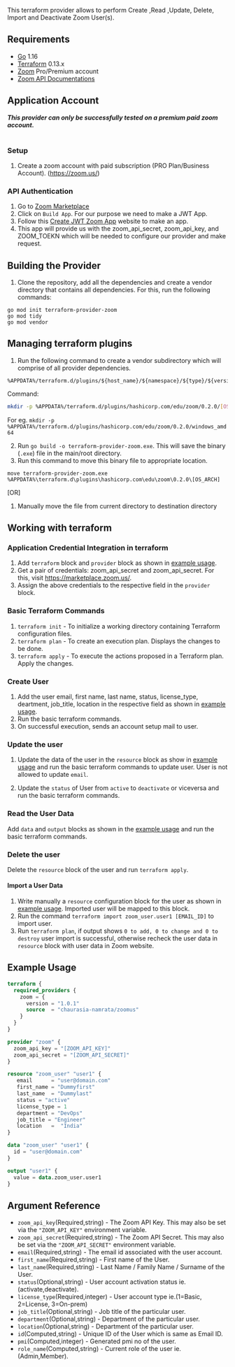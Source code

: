 This terraform provider allows to perform Create ,Read ,Update, Delete, Import and Deactivate Zoom User(s). 

## Requirements

* [Go](https://golang.org/doc/install) 1.16 <br>
* [Terraform](https://www.terraform.io/downloads.html) 0.13.x <br/>
* [Zoom](https://zoom.us/) Pro/Premium account 
* [Zoom API Documentations](https://marketplace.zoom.us/docs/api-reference/zoom-api/users)


## Application Account
***This provider can only be successfully tested on a premium paid zoom account.*** <br><br>

### Setup

1. Create a zoom account with paid subscription (PRO Plan/Business Account). (https://zoom.us/)<br>

### API Authentication
1. Go to [Zoom Marketplace](https://marketplace.zoom.us/)<br>
2. Click on `Build App`. For our purpose we need to make a JWT App. <br>
3. Follow this [Create JWT Zoom App](https://marketplace.zoom.us/docs/guides/build/jwt-app) website to make an app. <br>
4. This app will provide us with the zoom_api_secret, zoom_api_key, and ZOOM_TOEKN which will be needed to configure our provider and make request. <br>


## Building the Provider
1. Clone the repository, add all the dependencies and create a vendor directory that contains all dependencies. For this, run the following commands:
```cd terraform-provider-zoom
go mod init terraform-provider-zoom
go mod tidy
go mod vendor
```


## Managing terraform plugins
1. Run the following command to create a vendor subdirectory which will comprise of  all provider dependencies. <br>
```
%APPDATA%/terraform.d/plugins/${host_name}/${namespace}/${type}/${version}/${target}
``` 
Command: 
```bash
mkdir -p %APPDATA%/terraform.d/plugins/hashicorp.com/edu/zoom/0.2.0/[OS_ARCH]
```
For eg. `mkdir -p %APPDATA%/terraform.d/plugins/hashicorp.com/edu/zoom/0.2.0/windows_amd64`<br>

2. Run `go build -o terraform-provider-zoom.exe`. This will save the binary (`.exe`) file in the main/root directory. <br>
3. Run this command to move this binary file to appropriate location.
 ```
 move terraform-provider-zoom.exe %APPDATA%\terraform.d\plugins\hashicorp.com\edu\zoom\0.2.0\[OS_ARCH]
 ``` 
[OR]

1. Manually move the file from current directory to destination directory <br>


## Working with terraform

### Application Credential Integration in terraform

1. Add `terraform` block and `provider` block as shown in [example usage](#example-usage).
2. Get a pair of credentials: zoom_api_secret and zoom_api_secret. For this, visit https://marketplace.zoom.us/.
3. Assign the above credentials to the respective field in the `provider` block.

### Basic Terraform Commands
1. `terraform init` - To initialize a working directory containing Terraform configuration files.
2. `terraform plan` - To create an execution plan. Displays the changes to be done.
3. `terraform apply` - To execute the actions proposed in a Terraform plan. Apply the changes.

### Create User
1. Add the user email, first name, last name, status, license_type, deartment, job_title, location in the respective field as shown in [example usage](#example-usage).
2. Run the basic terraform commands.<br>
3. On successful execution, sends an account setup mail to user.<br>

### Update the user
1. Update the data of the user in the `resource` block as show in [example usage](#example-usage) and run the basic terraform commands to update user. 
   User is not allowed to update `email`.
   
2. Update the `status` of User from `active` to `deactivate` or viceversa and run the basic terraform commands.

### Read the User Data
Add `data` and `output` blocks as shown in the [example usage](#example-usage) and run the basic terraform commands.

### Delete the user
Delete the `resource` block of the user and run `terraform apply`.

#### Import a User Data
1. Write manually a `resource` configuration block for the user as shown in [example usage](#example-usage). Imported user will be mapped to this block.
2. Run the command `terraform import zoom_user.user1 [EMAIL_ID]` to import user.
3. Run `terraform plan`, if output shows `0 to add, 0 to change and 0 to destroy` user import is successful, otherwise recheck the user data in `resource` block with user data in Zoom website.



## Example Usage <a id="example-usage"></a>
```terraform
terraform {
  required_providers {
    zoom = {
      version = "1.0.1"
      source  = "chaurasia-namrata/zoomus"
    }
  }
}

provider "zoom" {
  zoom_api_key = "[ZOOM_API_KEY]"
  zoom_api_secret = "[ZOOM_API_SECRET]"
}

resource "zoom_user" "user1" {
   email      = "user@domain.com"
   first_name = "Dummyfirst"
   last_name  = "Dummylast"
   status = "active"
   license_type = 1
   department = "DevOps"
   job_title = "Engineer"
   location   =  "India"
}

data "zoom_user" "user1" {
  id = "user@domain.com"
}

output "user1" {
  value = data.zoom_user.user1
}
```

## Argument Reference

* `zoom_api_key`(Required,string)     - The Zoom API Key. This may also be set via the `"ZOOM_API_KEY"` environment variable.
* `zoom_api_secret`(Required,string)  - The Zoom API Secret. This may also be set via the `"ZOOM_API_SECRET"` environment variable.
* `email`(Required,string)            - The email id associated with the user account.
* `first_name`(Required,string)       - First name of the User.
* `last_name`(Required,string)        - Last Name / Family Name / Surname of the User.
* `status`(Optional,string)           - User account activation status ie.(activate,deactivate).
* `license_type`(Required,integer)    - User account type ie.(1=Basic, 2=License, 3=On-prem)
* `job_title`(Optional,string)        - Job title of the particular user.
* `department`(Optional,string)       - Department of the particular user.
* `location`(Optional,string)         - Department of the particular user.
* `id`(Computed,string)               - Unique ID of the User which is same as Email ID.
* `pmi`(Computed,integer)             - Generated pmi no of the user.
* `role_name`(Computed,string)        - Current role of the user ie.(Admin,Member).















